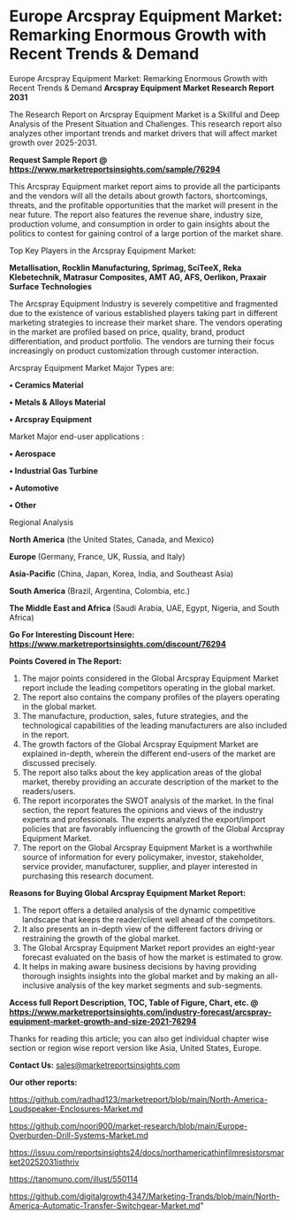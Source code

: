 # Europe Arcspray Equipment Market: Remarking Enormous Growth with Recent Trends & Demand
 Europe Arcspray Equipment Market: Remarking Enormous Growth with Recent Trends & Demand
<strong>Arcspray Equipment Market Research Report 2031</strong>

The Research Report on Arcspray Equipment Market is a Skillful and Deep Analysis of the Present Situation and Challenges. This research report also analyzes other important trends and market drivers that will affect market growth over 2025-2031.

<strong>Request Sample Report @ <a href=https://www.marketreportsinsights.com/sample/76294>https://www.marketreportsinsights.com/sample/76294</a></strong>

This Arcspray Equipment market report aims to provide all the participants and the vendors will all the details about growth factors, shortcomings, threats, and the profitable opportunities that the market will present in the near future. The report also features the revenue share, industry size, production volume, and consumption in order to gain insights about the politics to contest for gaining control of a large portion of the market share.

Top Key Players in the Arcspray Equipment Market:

<strong>Metallisation, Rocklin Manufacturing, Sprimag, SciTeeX, Reka Klebetechnik, Matrasur Composites, AMT AG, AFS, Oerlikon, Praxair Surface Technologies</strong>

The Arcspray Equipment Industry is severely competitive and fragmented due to the existence of various established players taking part in different marketing strategies to increase their market share. The vendors operating in the market are profiled based on price, quality, brand, product differentiation, and product portfolio. The vendors are turning their focus increasingly on product customization through customer interaction.

Arcspray Equipment Market Major Types are:

<strong>• Ceramics Material

• Metals & Alloys Material

• Arcspray Equipment</strong>

Market Major end-user applications :

<strong>• Aerospace

• Industrial Gas Turbine

• Automotive

• Other</strong>

Regional Analysis

</u><strong><b>North America</b></strong> (the United States, Canada, and Mexico)

<strong><b>Europe </b></strong>(Germany, France, UK, Russia, and Italy)

<strong><b>Asia-Pacific</b></strong> (China, Japan, Korea, India, and Southeast Asia)

<strong><b>South America</b></strong> (Brazil, Argentina, Colombia, etc.)

<strong><b>The Middle East and Africa</b></strong> (Saudi Arabia, UAE, Egypt, Nigeria, and South Africa)

<strong>Go For Interesting Discount Here: <a href=https://www.marketreportsinsights.com/discount/76294>https://www.marketreportsinsights.com/discount/76294</a></strong>

<strong>Points Covered in The Report:</strong>
<ol>
  <li>The major points considered in the Global Arcspray Equipment Market report include the leading competitors operating in the global market.</li>
  <li>The report also contains the company profiles of the players operating in the global market.</li>
  <li>The manufacture, production, sales, future strategies, and the technological capabilities of the leading manufacturers are also included in the report.</li>
  <li>The growth factors of the Global Arcspray Equipment Market are explained in-depth, wherein the different end-users of the market are discussed precisely.</li>
  <li>The report also talks about the key application areas of the global market, thereby providing an accurate description of the market to the readers/users.</li>
  <li>The report incorporates the SWOT analysis of the market. In the final section, the report features the opinions and views of the industry experts and professionals. The experts analyzed the export/import policies that are favorably influencing the growth of the Global Arcspray Equipment Market.</li>
  <li>The report on the Global Arcspray Equipment Market is a worthwhile source of information for every policymaker, investor, stakeholder, service provider, manufacturer, supplier, and player interested in purchasing this research document.</li>
</ol>
<strong>Reasons for Buying Global Arcspray Equipment Market Report:</strong>

<ol>
  <li>The report offers a detailed analysis of the dynamic competitive landscape that keeps the reader/client well ahead of the competitors.</li>
  <li>It also presents an in-depth view of the different factors driving or restraining the growth of the global market.</li>
  <li>The Global Arcspray Equipment Market report provides an eight-year forecast evaluated on the basis of how the market is estimated to grow.</li>
  <li>It helps in making aware business decisions by having providing thorough insights insights into the global market and by making an all-inclusive analysis of the key market segments and sub-segments.</li>
</ol>
<strong>Access full Report Description, TOC, Table of Figure, Chart, etc. @ <a href=https://www.marketreportsinsights.com/industry-forecast/arcspray-equipment-market-growth-and-size-2021-76294>https://www.marketreportsinsights.com/industry-forecast/arcspray-equipment-market-growth-and-size-2021-76294</a></strong>


Thanks for reading this article; you can also get individual chapter wise section or region wise report version like Asia, United States, Europe.

<strong>Contact Us:</strong>
sales@marketreportsinsights.com

<strong>Our other reports:</strong>

<a href=https://github.com/radhad123/marketreport/blob/main/North-America-Loudspeaker-Enclosures-Market.md>https://github.com/radhad123/marketreport/blob/main/North-America-Loudspeaker-Enclosures-Market.md</a>

<a href=https://github.com/noori900/market-research/blob/main/Europe-Overburden-Drill-Systems-Market.md>https://github.com/noori900/market-research/blob/main/Europe-Overburden-Drill-Systems-Market.md</a>

<a href=https://issuu.com/reportsinsights24/docs/northamericathinfilmresistorsmarket20252031isthriv>https://issuu.com/reportsinsights24/docs/northamericathinfilmresistorsmarket20252031isthriv</a>

<a href=https://tanomuno.com/illust/550114>https://tanomuno.com/illust/550114</a>

<a href=https://github.com/digitalgrowth4347/Marketing-Trands/blob/main/North-America-Automatic-Transfer-Switchgear-Market.md>https://github.com/digitalgrowth4347/Marketing-Trands/blob/main/North-America-Automatic-Transfer-Switchgear-Market.md</a>"
